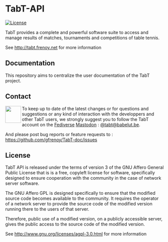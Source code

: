 ﻿# TabT-API

[![License][license-badge]][license-url]

TabT provides a complete and powerful software suite to access and manage results of matches,
tournaments and competitions of table tennis.

See http://tabt.frenoy.net for more information

## Documentation

This repository aims to centralize the user documentation of the TabT project.

## Contact

[<img src="http://api.frenoy.net/mastodon.png" align="left" width="50px" height="54px" />](https://babelut.be/@tabt)
 
To keep up to date of the latest changes or for questions and suggestions or any kind of
interaction with the developpers and other TabT users, we strongly suggest you to
follow the TabT account on the [Fediverse](https://en.wikipedia.org/wiki/Fediverse) [Mastodon](https://joinmastodon.org/) :
[@tabt@babelut.be](https://babelut.be/@tabt).

And please post bug reports or feature requests to : https://github.com/gfrenoy/TabT-doc/issues

## License

TabT API is released under the terms of version 3 of the GNU Affero General Public License
that is is a free, copyleft license for software, specifically designed to ensure cooperation
with the community in the case of network server software.

The GNU Affero GPL is designed specifically to ensure that the modified source code becomes
available to the community. It requires the operator of a network server to provide the
source code of the modified version running there to the users of that server.

Therefore, public use of a modified version, on a publicly accessible server, gives the
public access to the source code of the modified version.

See http://www.gnu.org/licenses/agpl-3.0.html for more information

[license-badge]: https://img.shields.io/badge/License-AGPL-blue.svg?style=flat
[license-url]: LICENSE

